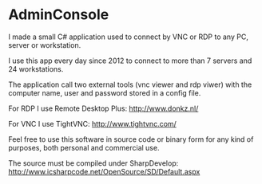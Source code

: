 # AdminConsole

I made a small C# application used to connect by VNC or RDP to any PC, server or workstation.

I use this app every day since 2012 to connect to more than 7 servers and 24 workstations.

The application call two external tools (vnc viewer and rdp viwer) with the computer name, user and password stored in a config file.

For RDP I use Remote Desktop Plus:
http://www.donkz.nl/

For VNC I use TightVNC:
http://www.tightvnc.com/

Feel free to use this software in source code or binary form for any kind of purposes, both personal and commercial use.

The source must be compiled under SharpDevelop:
http://www.icsharpcode.net/OpenSource/SD/Default.aspx
